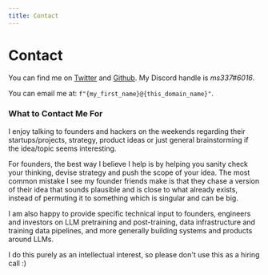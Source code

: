 ```yaml
---
title: Contact
---
```


# Contact 

You can find me on [Twitter](https://twitter.com/madhavsinghal_) and [Github](https://github.com/ms337).
My Discord handle is *ms337#6016*.

You can email me at: `f"{my_first_name}@{this_domain_name}"`.

### What to Contact Me For

I enjoy talking to founders and hackers on the weekends regarding their startups/projects, strategy, product ideas or just general brainstorming if the idea/topic seems interesting.

For founders, the best way I believe I help is by helping you sanity check your thinking, devise strategy and push the scope of your idea. The most common mistake I see my founder friends make is that they chase a version of their idea that sounds plausible and is close to what already exists, instead of permuting it to something which is singular and can be big.

I am also happy to provide specific technical input to founders, engineers and investors on LLM pretraining and post-training, data infrastructure and training data pipelines, and more generally building systems and products around LLMs.

I do this purely as an intellectual interest, so please don't use this as a hiring call :)

